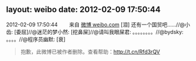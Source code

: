 layout: weibo
date: 2012-02-09 17:50:44
---
<meta name="referrer" content="no-referrer" />

2012-02-09 17:50:44  &nbsp;&nbsp;&nbsp;&nbsp;&nbsp;&nbsp; 来自 <a href="http://weibo.com/" rel="nofollow">微博 weibo.com</a>
[泪] 还有一个国贸吧……//@小齿: [委屈]//@迷茫的梦小然: [挖鼻屎]//@请叫我眼屎君: 。。。。。。。。//@bydsky: 。。。。//@程序员幽默: [衰]
>  抱歉，此微博已被作者删除。查看帮助：http://t.cn/Rfd3rQV
